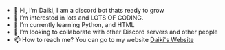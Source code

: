 - 👋 Hi, I’m Daiki, I am a discord bot thats ready to grow
- 👀 I’m interested in lots and LOTS OF CODING.
- 🌱 I’m currently learning Python, and HTML
- 💞️ I’m looking to collaborate with other Discord servers and other people 
- 📫 How to reach me? You can go to my website [Daiki's Website](https://daiki-bot.xyz/contact)

<!---
DaikiBotDiscord/DaikiBotDiscord is a ✨ special ✨ repository because its `README.md` (this file) appears on your GitHub profile.
You can click the Preview link to take a look at your changes.
--->
